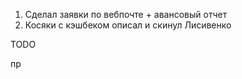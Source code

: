 1. Сделал заявки по вебпочте + авансовый отчет
2. Косяки с кэшбеком описал и скинул Лисивенко

TODO

пр